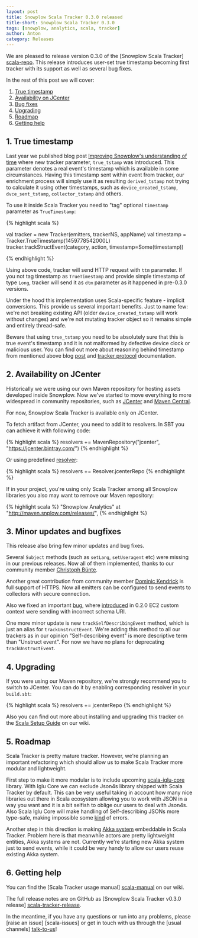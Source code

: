 ```yaml
---
layout: post
title: Snowplow Scala Tracker 0.3.0 released
title-short: Snowplow Scala Tracker 0.3.0
tags: [snowplow, analytics, scala, tracker]
author: Anton
category: Releases
---
```


We are pleased to release version 0.3.0 of the [Snowplow Scala Tracker] [scala-repo].
This release introduces user-set true timestamp becoming first tracker with its support as well as several bug fixes.

In the rest of this post we will cover:

1. [True timestamp](/blog/2016/05/10/snowplow-scala-tracker-0.3.0-released/#ttm)
2. [Availability on JCenter](/blog/2016/05/10/snowplow-scala-tracker-0.3.0-released/#jcenter)
3. [Bug fixes](/blog/2016/05/10/snowplow-scala-tracker-0.3.0-released/#bugs)
4. [Upgrading](/blog/2016/05/10/snowplow-scala-tracker-0.3.0-released/#upgrading)
5. [Roadmap](/blog/2016/05/10/snowplow-scala-tracker-0.3.0-released/#roadmap)
6. [Getting help](/blog/2016/05/10/snowplow-scala-tracker-0.3.0-released/#help)

<!--more-->

<h2 id="ttm">1. True timestamp</h2>

Last year we published blog post [Improving Snowplow's understanding of time](understanding-time) where new tracker parameter, `true_tstamp` was introduced.
This parameter denotes a real event's timestamp which is available in some circumstances.
Having this timestamp sent within event from tracker, our enrichment process will simply use it as resulting `derived_tstamp` not trying to calculate it using other timestamps, such as `device_created_tstamp`, `dvce_sent_tstamp`, `collector_tstamp` and others.

To use it inside Scala Tracker you need to "tag" optional `timestamp` parameter as `TrueTimestamp`:

{% highlight scala %}

  val tracker = new Tracker(emitters, trackerNS, appName)
  val timestamp = Tracker.TrueTimestamp(1459778542000L)
  tracker.trackStructEvent(category, action, timestamp=Some(timestamp))

{% endhighlight %}

Using above code, tracker will send HTTP request with `ttm` parameter.
If you not tag timestamp as `TrueTimestamp` and provide simple timestamp of type `Long`, tracker will send it as `dtm` parameter as it happened in pre-0.3.0 versions.

Under the hood this implementation uses Scala-specific feature - implicit conversions.
This provide us several important benefits.
Just to name few: we're not breaking existing API (older `device_created_tstamp` will work without changes) and we're not mutating tracker object so it remains simple and entirely thread-safe.

Beware that using `true_tstamp` you need to be absolutely sure that this is true event's timestamp and it is not malformed by defective device clock or malicious user.
You can find out more about reasoning behind timestamp from mentioned above blog [post](understanding-time) and [tracker protocol](tracker-protocol) documentation.

<h2 id="jcenter">2. Availability on JCenter</h2>

Historically we were using our own Maven repository for hosting assets developed inside Snowplow.
Now we've started to move everything to more widespread in community repositories, such as [JCenter](jcenter) and [Maven Central](maven-central).

For now, Snowplow Scala Tracker is available only on JCenter.

To fetch artifact from JCenter, you need to add it to resolvers.
In SBT you can achieve it with following code:

{% highlight scala %}
  resolvers += MavenRepository("jcenter", "https://jcenter.bintray.com/")
{% endhighlight %}

Or using predefined [resolver][sbt-resolvers]:

{% highlight scala %}
  resolvers += Resolver.jcenterRepo
{% endhighlight %}

If in your project, you're using only Scala Tracker among all Snowplow libraries you also may want to remove our Maven repository:

{% highlight scala %}
  "Snowplow Analytics" at "http://maven.snplow.com/releases/",
{% endhighlight %}

<h2 id="bugs">3. Minor updates and bugfixes</h2>

This release also bring few minor updates and bug fixes.

Several `Subject` methods (such as `setLang`, `setUseragent` etc) were missing in our previous releases. Now all of them implemented, thanks to our community member [Christoph Bünte](christoph-buente).

Another great contribution from community member [Dominic Kendrick](dominickendrick) is full support of HTTPS. Now all emitters can be configured to send events to collectors with secure connection.

Also we fixed an important [bug][issue-29], where [introduced][release-020] in 0.2.0 EC2 custom context were sending with incorrect schema URI.

One more minor update is new `trackSelfDescribingEvent` method, which is just an alias for `trackUnstructEvent`. We're adding this method to all our trackers as in our opinion "Self-describing event" is more descriptive term than "Unstruct event". For now we have no plans for deprecating `trackUnstructEvent`.

<h2 id="upgrading">4. Upgrading</h2>

If you were using our Maven repository, we're strongly recommend you to switch to JCenter.
You can do it by enabling corresponding resolver in your `build.sbt`:

{% highlight scala %}
  resolvers += jcenterRepo
{% endhighlight %}

Also you can find out more about installing and upgrading this tracker on the [Scala Setup Guide][scala-setup] on our wiki.

<h2 id="roadmap">5. Roadmap</h2>

Scala Tracker is pretty mature tracker. However, we're planning an important refactoring which should allow us to make Scala Tracker more modular and lightweight.

First step to make it more modular is to include upcoming [scala-iglu-core][scala-iglu-core] library.
With Iglu Core we can exclude Json4s library shipped with Scala Tracker by default.
This can be very useful taking in account how many nice libraries out there in Scala ecosystem allowing you to work with JSON in a way you want and it is a bit selfish to oblige our users to deal with Json4s.
Also Scala Iglu Core will make handling of Self-describing JSONs more type-safe, making impossible some [kind][issue-29] of errors.

Another step in this direction is making [Akka system][akka-system] embeddable in Scala Tracker.
Problem here is that meanwhile actors are pretty lightweight entities, Akka systems are not.
Currently we're starting new Akka system just to send events, while it could be very handy to allow our users reuse existing Akka system.

<h2 id="help">6. Getting help</h2>

You can find the [Scala Tracker usage manual] [scala-manual] on our wiki.

The full release notes are on GitHub as [Snowplow Scala Tracker v0.3.0 release] [scala-tracker-release].

In the meantime, if you have any questions or run into any problems, please [raise an issue] [scala-issues] or get in touch with us through the [usual channels] [talk-to-us]!

[understanding-time]: http://snowplowanalytics.com/blog/2015/09/15/improving-snowplows-understanding-of-time/#true-ts
[tracker-protocol]: https://github.com/snowplow/snowplow/wiki/snowplow-tracker-protocol

[jcenter]: https://bintray.com/bintray/jcenter
[maven-central]: http://search.maven.org/
[sbt-resolvers]: http://www.scala-sbt.org/0.13/docs/Resolvers.html

[release-020]: http://snowplowanalytics.com/blog/2015/10/14/snowplow-scala-tracker-0.2.0-released/
[dominickendrick]: https://github.com/dominickendrick
[christoph-buente]: https://github.com/christoph-buente

[issue-29]: https://github.com/snowplow/snowplow-scala-tracker/issues/29
[scala-iglu-core]: https://github.com/snowplow/iglu/wiki/Scala-iglu-core
[akka-system]: http://doc.akka.io/docs/akka/2.3.13/general/actor-systems.html

[scala-setup]: https://github.com/snowplow/snowplow/wiki/Scala-Tracker-Setup
[scala-manual]: https://github.com/snowplow/snowplow/wiki/Scala-Tracker
[scala-tracker-release]: https://github.com/snowplow/snowplow-scala-tracker/releases/tag/0.3.0

[scala-repo]: https://github.com/snowplow/snowplow-scala-tracker
[talk-to-us]: https://github.com/snowplow/snowplow/wiki/Talk-to-us
